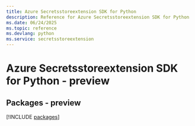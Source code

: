 ```yaml
---
title: Azure Secretsstoreextension SDK for Python
description: Reference for Azure Secretsstoreextension SDK for Python
ms.date: 06/24/2025
ms.topic: reference
ms.devlang: python
ms.service: secretsstoreextension
---
```

# Azure Secretsstoreextension SDK for Python - preview
## Packages - preview
[!INCLUDE [packages](secretsstoreextension-index.md)]